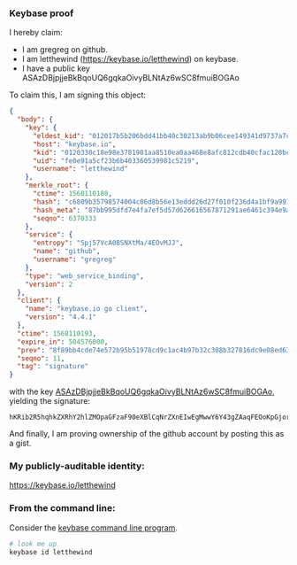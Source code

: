 ### Keybase proof

I hereby claim:

  * I am gregreg on github.
  * I am letthewind (https://keybase.io/letthewind) on keybase.
  * I have a public key ASAzDBjpjjeBkBqoUQ6gqkaOivyBLNtAz6wSC8fmuiBOGAo

To claim this, I am signing this object:

```json
{
  "body": {
    "key": {
      "eldest_kid": "012017b5b206bdd41bb40c30213ab9b06cee149341d9737a7c9bc6cd1495a4bdb6530a",
      "host": "keybase.io",
      "kid": "0120330c18e98e3781901aa8510ea0aa468e8afc812cdb40cfac120bc7e6ba204e180a",
      "uid": "fe0e91a5cf23b6b403360539981c5219",
      "username": "letthewind"
    },
    "merkle_root": {
      "ctime": 1568110188,
      "hash": "c6809b35798574004c06d8b56e13eddd26d27f010f236d4a1bf9a9916e661b6a63ae82339d9deece65a16330f3e29ff2f15054111cbebc8045fe9b8c08f39754",
      "hash_meta": "87bb995dfd7e4fa7ef5d57d626616567871291ae6461c394e9a6a7682b318d06",
      "seqno": 6370333
    },
    "service": {
      "entropy": "Spj57VcA08SNXtMa/4EOvMJJ",
      "name": "github",
      "username": "gregreg"
    },
    "type": "web_service_binding",
    "version": 2
  },
  "client": {
    "name": "keybase.io go client",
    "version": "4.4.1"
  },
  "ctime": 1568110193,
  "expire_in": 504576000,
  "prev": "8f89bb4cde74e572b95b51978cd9c1ac4b97b32c308b327816dc9e08ed63ffb7",
  "seqno": 11,
  "tag": "signature"
}
```

with the key [ASAzDBjpjjeBkBqoUQ6gqkaOivyBLNtAz6wSC8fmuiBOGAo](https://keybase.io/letthewind), yielding the signature:

```
hKRib2R5hqhkZXRhY2hlZMOpaGFzaF90eXBlCqNrZXnEIwEgMwwY6Y43gZAaqFEOoKpGjor8gSzbQM+sEgvH5rogThgKp3BheWxvYWTESpcCC8Qgj4m7TN505XK5W1GXjNnBrEuXsywwizJ4FtyeCO1j/7fEIOMlYQlwu8JL5cxb5jIvsyckEY4u1FCD2efV+nQjg9b5AgHCo3NpZ8RA+VNpOm6OsjEQAGdH99UTMqXGJinJIH6hcI2lZJGp8vuH95og36M83YDS/5GiSIsxqzi/ael3YHeoqZLG34F3A6hzaWdfdHlwZSCkaGFzaIKkdHlwZQildmFsdWXEIKBPIe+/Hk8Gp9mKgWXQmj2vdmS/XqHwAHh5gVA0ANIAo3RhZ80CAqd2ZXJzaW9uAQ==

```

And finally, I am proving ownership of the github account by posting this as a gist.

### My publicly-auditable identity:

https://keybase.io/letthewind

### From the command line:

Consider the [keybase command line program](https://keybase.io/download).

```bash
# look me up
keybase id letthewind
```
